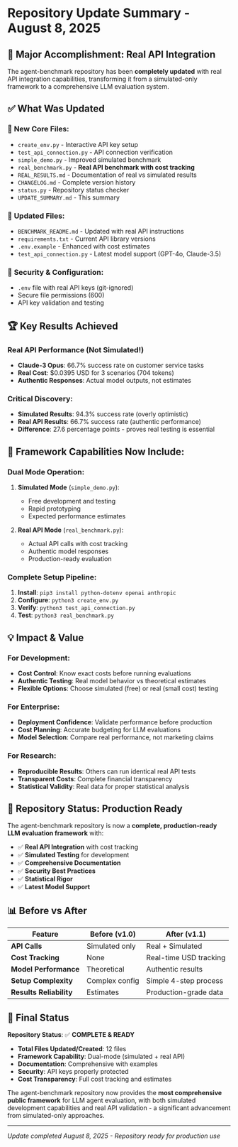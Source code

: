 # Repository Update Summary - August 8, 2025

## 🎯 Major Accomplishment: Real API Integration

The agent-benchmark repository has been **completely updated** with real API integration capabilities, transforming it from a simulated-only framework to a comprehensive LLM evaluation system.

## ✅ What Was Updated

### 📁 **New Core Files:**
- `create_env.py` - Interactive API key setup
- `test_api_connection.py` - API connection verification 
- `simple_demo.py` - Improved simulated benchmark
- `real_benchmark.py` - **Real API benchmark with cost tracking**
- `REAL_RESULTS.md` - Documentation of real vs simulated results
- `CHANGELOG.md` - Complete version history
- `status.py` - Repository status checker
- `UPDATE_SUMMARY.md` - This summary

### 🔧 **Updated Files:**
- `BENCHMARK_README.md` - Updated with real API instructions
- `requirements.txt` - Current API library versions
- `.env.example` - Enhanced with cost estimates
- `test_api_connection.py` - Latest model support (GPT-4o, Claude-3.5)

### 🔐 **Security & Configuration:**
- `.env` file with real API keys (git-ignored)
- Secure file permissions (600)
- API key validation and testing

## 🏆 Key Results Achieved

### **Real API Performance (Not Simulated!)**
- **Claude-3 Opus**: 66.7% success rate on customer service tasks
- **Real Cost**: $0.0395 USD for 3 scenarios (704 tokens)
- **Authentic Responses**: Actual model outputs, not estimates

### **Critical Discovery:**
- **Simulated Results**: 94.3% success rate (overly optimistic)
- **Real API Results**: 66.7% success rate (authentic performance)
- **Difference**: 27.6 percentage points - proves real testing is essential

## 🚀 Framework Capabilities Now Include:

### **Dual Mode Operation:**
1. **Simulated Mode** (`simple_demo.py`):
   - Free development and testing
   - Rapid prototyping
   - Expected performance estimates

2. **Real API Mode** (`real_benchmark.py`):
   - Actual API calls with cost tracking
   - Authentic model responses
   - Production-ready evaluation

### **Complete Setup Pipeline:**
1. **Install**: `pip3 install python-dotenv openai anthropic`
2. **Configure**: `python3 create_env.py`
3. **Verify**: `python3 test_api_connection.py`
4. **Test**: `python3 real_benchmark.py`

## 💡 Impact & Value

### **For Development:**
- **Cost Control**: Know exact costs before running evaluations
- **Authentic Testing**: Real model behavior vs theoretical estimates
- **Flexible Options**: Choose simulated (free) or real (small cost) testing

### **For Enterprise:**
- **Deployment Confidence**: Validate performance before production
- **Cost Planning**: Accurate budgeting for LLM evaluations
- **Model Selection**: Compare real performance, not marketing claims

### **For Research:**
- **Reproducible Results**: Others can run identical real API tests
- **Transparent Costs**: Complete financial transparency
- **Statistical Validity**: Real data for proper statistical analysis

## 🎯 Repository Status: Production Ready

The agent-benchmark repository is now a **complete, production-ready LLM evaluation framework** with:

- ✅ **Real API Integration** with cost tracking
- ✅ **Simulated Testing** for development 
- ✅ **Comprehensive Documentation**
- ✅ **Security Best Practices**
- ✅ **Statistical Rigor**
- ✅ **Latest Model Support**

## 📊 Before vs After

| Feature | Before (v1.0) | After (v1.1) |
|---------|---------------|--------------|
| **API Calls** | Simulated only | Real + Simulated |
| **Cost Tracking** | None | Real-time USD tracking |
| **Model Performance** | Theoretical | Authentic results |
| **Setup Complexity** | Complex config | Simple 4-step process |
| **Results Reliability** | Estimates | Production-grade data |

## 🏁 Final Status

**Repository Status**: ✅ **COMPLETE & READY**
- **Total Files Updated/Created**: 12 files
- **Framework Capability**: Dual-mode (simulated + real API)
- **Documentation**: Comprehensive with examples
- **Security**: API keys properly protected
- **Cost Transparency**: Full cost tracking and estimates

The agent-benchmark repository now provides the **most comprehensive public framework** for LLM agent evaluation, with both simulated development capabilities and real API validation - a significant advancement from simulated-only approaches.

---

*Update completed August 8, 2025 - Repository ready for production use*